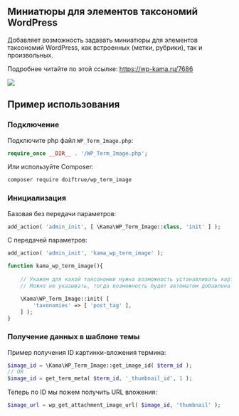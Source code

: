 
Миниатюры для элементов таксономий WordPress
------------------

Добавляет возможность задавать миниатюры для элементов таксономий WordPress, как встроенных (метки, рубрики), так и произвольных.

Подробнее читайте по этой ссылке: https://wp-kama.ru/7686

![](https://wp-kama.ru/wp-content/uploads/2016/12/miniatyura-dlya-termina-sozdanie.png)



Пример использования 
--------------------

### Подключение

Подключите php файл ``WP_Term_Image.php``:

```php
require_once __DIR__ . '/WP_Term_Image.php';
```

Или используйте Composer:

```bash
composer require doiftrue/wp_term_image
```

### Инициализация

Базовая без передачи параметров:

```php
add_action( 'admin_init', [ \Kama\WP_Term_Image::class, 'init' ] );
```

С передачей параметров:

```php
add_action( 'admin_init', 'kama_wp_term_image' );

function kama_wp_term_image(){
	
	// Укажем для какой таксономии нужна возможность устанавливать картинки.
	// Можно не указывать, тогда возможность будет автоматом добавлена для всех публичных таксономий.

	\Kama\WP_Term_Image::init( [
		'taxonomies' => [ 'post_tag' ],
	] );
}
```

### Получение данных в шаблоне темы

Пример получения ID картинки-вложения термина:

```php
$image_id = \Kama\WP_Term_Image::get_image_id( $term_id );
// OR
$image_id = get_term_meta( $term_id, '_thumbnail_id', 1 );
```

Теперь по ID мы пожем получить URL вложения:
```php
$image_url = wp_get_attachment_image_url( $image_id, 'thumbnail' );
```
